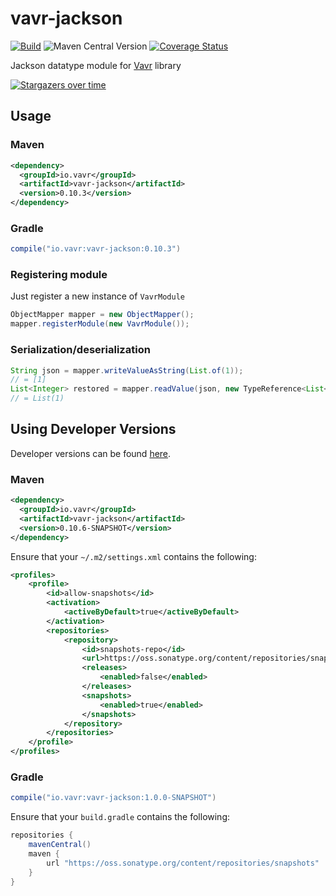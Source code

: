 # vavr-jackson

[![Build](https://github.com/vavr-io/vavr-jackson/actions/workflows/build.yml/badge.svg)](https://github.com/vavr-io/vavr-jackson/actions/workflows/build.yml)
![Maven Central Version](https://img.shields.io/maven-central/v/io.vavr/vavr-jackson?versionPrefix=0)
[![Coverage Status](https://codecov.io/github/vavr-io/vavr-jackson/coverage.svg?branch=master)](https://codecov.io/github/vavr-io/vavr-jackson?branch=master)

Jackson datatype module for [Vavr](https://vavr.io/) library

[![Stargazers over time](https://starchart.cc/vavr-io/vavr-jackson.svg?variant=adaptive)](https://starchart.cc/vavr-io/vavr-jackson)

## Usage

### Maven

```xml
<dependency>
  <groupId>io.vavr</groupId>
  <artifactId>vavr-jackson</artifactId>
  <version>0.10.3</version>
</dependency>
```

### Gradle

```groovy
compile("io.vavr:vavr-jackson:0.10.3")
```

### Registering module
Just register a new instance of <code>VavrModule</code>
```java
ObjectMapper mapper = new ObjectMapper();
mapper.registerModule(new VavrModule());
```

### Serialization/deserialization

<!-- see io.vavr.jackson.datatype.docs.ReadmeTest#testDeser -->

```java
String json = mapper.writeValueAsString(List.of(1));
// = [1]
List<Integer> restored = mapper.readValue(json, new TypeReference<List<Integer>>() {});
// = List(1)
```

## Using Developer Versions

Developer versions can be found [here](https://oss.sonatype.org/content/repositories/snapshots/io/vavr/vavr-jackson).

### Maven

```xml
<dependency>
  <groupId>io.vavr</groupId>
  <artifactId>vavr-jackson</artifactId>
  <version>0.10.6-SNAPSHOT</version>
</dependency>
```

Ensure that your `~/.m2/settings.xml` contains the following:

```xml
<profiles>
    <profile>
        <id>allow-snapshots</id>
        <activation>
            <activeByDefault>true</activeByDefault>
        </activation>
        <repositories>
            <repository>
                <id>snapshots-repo</id>
                <url>https://oss.sonatype.org/content/repositories/snapshots</url>
                <releases>
                    <enabled>false</enabled>
                </releases>
                <snapshots>
                    <enabled>true</enabled>
                </snapshots>
            </repository>
        </repositories>
    </profile>
</profiles>
```

### Gradle

```groovy
compile("io.vavr:vavr-jackson:1.0.0-SNAPSHOT")
```

Ensure that your `build.gradle` contains the following:

```groovy
repositories {
    mavenCentral()
    maven {
        url "https://oss.sonatype.org/content/repositories/snapshots"
    }
}
```
